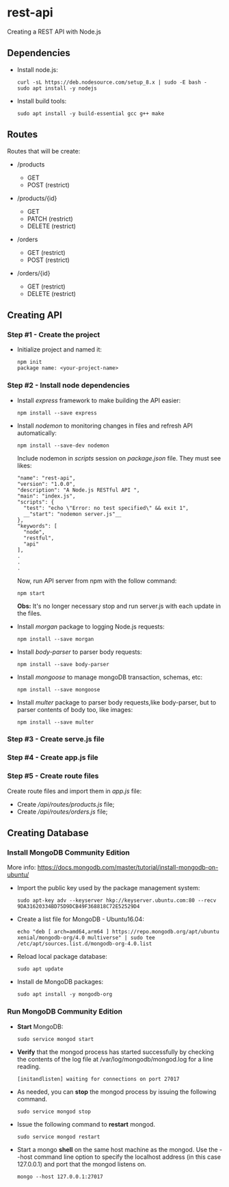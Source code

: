 # rest-api

Creating a REST API with Node.js

## Dependencies

 - Install node.js:
   ```
   curl -sL https://deb.nodesource.com/setup_8.x | sudo -E bash -
   sudo apt install -y nodejs
   ```

 - Install build tools:
   ```  
   sudo apt install -y build-essential gcc g++ make
   ```

## Routes

 Routes that will be create:

 - /products
   - GET
   - POST (restrict)

 - /products/{id}
   - GET 
   - PATCH (restrict)
   - DELETE (restrict)

 - /orders
   - GET (restrict)
   - POST (restrict) 

 - /orders/{id}
   - GET (restrict)
   - DELETE (restrict)

## Creating API

### Step #1 - Create the project

 - Initialize project and named it:
   ```
   npm init
   package name: <your-project-name>
   ```

### Step #2 - Install node dependencies

 - Install _express_ framework to make building the API easier:
   ```
   npm install --save express
   ```

 - Install _nodemon_ to monitoring changes in files and refresh API automatically:
   ```
   npm install --save-dev nodemon
   ```

   Include nodemon in _scripts_ session on _package.json_ file. They must see likes:
   ```
   "name": "rest-api",
   "version": "1.0.0",
   "description": "A Node.js RESTful API ",
   "main": "index.js",
   "scripts": {
     "test": "echo \"Error: no test specified\" && exit 1",
     __"start": "nodemon server.js"__
   },
   "keywords": [
     "node",
     "restful",
     "api"
   ],
   . 
   .
   .
   ```

   Now, run API server from npm with the follow command:
   ```
   npm start
   ```

   __Obs:__ It's no longer necessary stop and run server.js with each update in the files.

 - Install _morgan_ package to logging Node.js requests:
   ```
   npm install --save morgan
   ```

 - Install _body-parser_ to parser body requests:
   ```
   npm install --save body-parser
   ```

 - Install _mongoose_ to manage mongoDB transaction, schemas, etc:
   ```
   npm install --save mongoose
   ```

 - Install _multer_ package to parser body requests,like body-parser, but to parser contents of body too, like images:
   ```
   npm install --save multer
   ```
 
### Step #3 - Create serve.js file

### Step #4 - Create app.js file

### Step #5 - Create route files

 Create route files and import them in _app.js_ file:

 - Create _/api/routes/products.js_ file;
 - Create _/api/routes/orders.js_ file;


## Creating Database

### Install MongoDB Community Edition

 More info: https://docs.mongodb.com/master/tutorial/install-mongodb-on-ubuntu/

 - Import the public key used by the package management system:
   ```
   sudo apt-key adv --keyserver hkp://keyserver.ubuntu.com:80 --recv 9DA31620334BD75D9DCB49F368818C72E52529D4
   ```

 - Create a list file for MongoDB - Ubuntu16.04:
   ```
   echo "deb [ arch=amd64,arm64 ] https://repo.mongodb.org/apt/ubuntu xenial/mongodb-org/4.0 multiverse" | sudo tee /etc/apt/sources.list.d/mongodb-org-4.0.list
   ```

 - Reload local package database:
   ```
   sudo apt update
   ```

 - Install de MongoDB packages:
   ```
   sudo apt install -y mongodb-org
   ```

### Run MongoDB Community Edition

 - __Start__ MongoDB:
   ```
   sudo service mongod start
   ```

 - __Verify__ that the mongod process has started successfully by checking the contents of the log file at /var/log/mongodb/mongod.log for a line reading.
   ```
   [initandlisten] waiting for connections on port 27017
   ```

 - As needed, you can __stop__ the mongod process by issuing the following command.
   ```
   sudo service mongod stop
   ```

 - Issue the following command to __restart__ mongod.
   ```
   sudo service mongod restart
   ```

 - Start a mongo __shell__ on the same host machine as the mongod. Use the --host command line option to specify the localhost address (in this case 127.0.0.1) and port that the mongod listens on.
   ```
   mongo --host 127.0.0.1:27017
   ```
